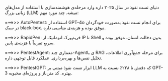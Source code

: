 دنیای تست نفوذ در سال ۲۰۲۵ داره وارد مرحله‌ی هوشمندسازی با استفاده از مدل‌های زبانی بزرگ (LLM) میشه. چند مورد مهم:

===>>> AutoPentest: استفاده از GPT-4o برای انجام تست نفوذ به‌صورت خودگردان در سبک black-box. موفق بوده و هزینه‌ی مناسبی داره. 


===>>> RapidPen: فریم‌ورک اتوماتیک از IP تا Shell بدون دخالت انسان. موفق بوده و سریع تقریباً با هزینه‌ی پایین. 


===>>> PentestAgent: معماری چند-Agentی با RAG برای مرحله جمع‌آوری اطلاعات، تحلیل نقص‌ها و بهره‌برداری. عملکرد قابل توجهی داره. 


===>>> PentestGPT: ابزار تست نفوذ مبتنی بر LLM که دقتش تا ۲۲۸٪ نسبت به GPT-3 بهتره. کد متن‌باز و پروژه‌ای محبوبه.
